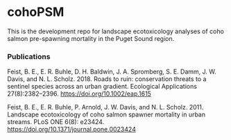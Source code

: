 # cohoPSM
This is the development repo for landscape ecotoxicology analyses of coho salmon pre-spawning mortality in the Puget Sound region. 

### Publications
Feist, B. E., E. R. Buhle, D. H. Baldwin, J. A. Spromberg, S. E. Damm, J. W. Davis, and N. L. Scholz. 2018. Roads to ruin: conservation threats to a sentinel species across an urban gradient. Ecological Applications 27(8):2382–2396. https://doi.org/10.1002/eap.1615

Feist, B. E., E. R. Buhle, P. Arnold, J. W. Davis, and N. L. Scholz. 2011. Landscape ecotoxicology of coho salmon spawner mortality in urban streams. PLoS ONE 6(8): e23424. https://doi.org/10.1371/journal.pone.0023424
